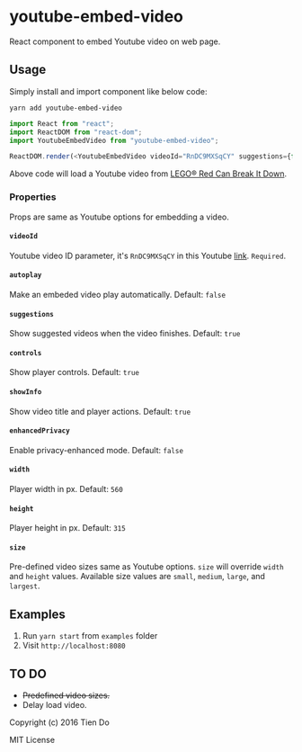 # youtube-embed-video
React component to embed Youtube video on web page.

## Usage
Simply install and import component like below code:

`yarn add youtube-embed-video`

```js
import React from "react";
import ReactDOM from "react-dom";
import YoutubeEmbedVideo from "youtube-embed-video";

ReactDOM.render(<YoutubeEmbedVideo videoId="RnDC9MXSqCY" suggestions={false} />, document.getElementById("app"));
```

Above code will load a Youtube video from [LEGO® Red Can Break It Down](https://www.youtube.com/watch?v=RnDC9MXSqCY).

### Properties
Props are same as Youtube options for embedding a video.

#### `videoId`
Youtube video ID parameter, it's `RnDC9MXSqCY` in this Youtube [link](https://www.youtube.com/watch?v=RnDC9MXSqCY). `Required`.
#### `autoplay`
Make an embeded video play automatically. Default: `false`
#### `suggestions`
Show suggested videos when the video finishes. Default: `true`
#### `controls`
Show player controls. Default: `true`
#### `showInfo`
Show video title and player actions. Default: `true`
#### `enhancedPrivacy`
Enable privacy-enhanced mode. Default: `false`
#### `width`
Player width in px. Default: `560`
#### `height`
Player height in px. Default: `315`
#### `size`
Pre-defined video sizes same as Youtube options. `size` will override `width` and `height` values. Available size values are `small`, `medium`, `large`, and `largest`.

## Examples
1. Run `yarn start` from `examples` folder
2. Visit `http://localhost:8080`

## TO DO
- ~~Predefined video sizes.~~
- Delay load video.

Copyright (c) 2016 Tien Do

MIT License
